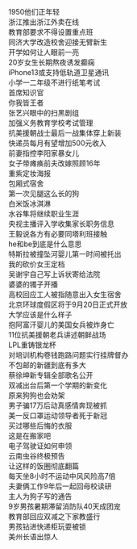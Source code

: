 1950他们正年轻  
浙江推出浙江外卖在线  
教育部要求不得设置重点班  
同济大学改造校舍迎接无臂新生  
开学如何让人眼前一亮  
20岁女生长期熬夜诱发癫痫  
iPhone13或支持低轨道卫星通讯  
小学一二年级不进行纸笔考试  
首席知识官  
你我皆王者  
张艺兴眼中的扫黑剧组  
加强义务教育学校考试管理  
抗美援朝战士最后一战集体穿上新装  
快递员每月有望增加500元收入  
前妻指控李阳家暴女儿  
女子带瘫痪前夫改嫁照顾16年  
重紫定妆海报  
包厢式宿舍  
第一次见腿这么长的狗  
白米饭冰淇淋  
水谷隼将继续职业生涯  
央视主播评入学收集家长职务信息  
王毅说各方有必要同塔利班接触  
he和be到底是什么意思  
特斯拉被撞坠河婴儿第一时间被托出  
我的砍价女王定档  
吴谢宇自己写上诉状寄给法院  
婆婆的镯子开播  
高校回应工人被指随意出入女生宿舍  
北京环球度假区将于9月20日正式开放  
大学应该是什么样子  
抱阿富汗婴儿的美国女兵被炸身亡  
11位抗美援朝老兵讲述朝鲜战场  
LPL重铸银龙杯  
对培训机构卷钱跑路问题实行挂牌督办  
不包邮的新疆到底有多大  
蔡徐坤新专辑全部歌名公开  
双减出台后第一个学期的新变化  
原来狗狗也会劝架  
男子骗17万后动真感情奔现被抓  
美一反口罩运动领导者死于新冠  
买过哪些后悔的衣服  
这是在搬家吧  
电子驾驶证如何申领  
云南虫谷终极预告  
让这样的饭圈彻底翻篇  
每天坐8小时不运动中风风险高7倍  
夫妻俩工作9年后一起回母校读研  
主人为狗子写的通告  
9岁男孩暑期滞留消防队40天成团宠  
教育部回应双减之下家教盛行  
男孩钻进快递柜玩耍被锁  
美州长语出惊人  
